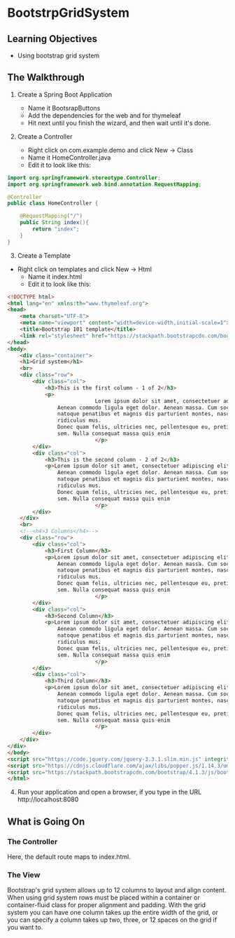 # BootstrpGridSystem
## Learning Objectives
* Using bootstrap grid system

## The Walkthrough

1. Create a Spring Boot Application
	* Name it BootsrapButtons
	* Add the dependencies for the web and for thymeleaf
	* Hit next until you finish the wizard, and then wait until it's done.

2. Create a Controller
	* Right click on com.example.demo and click New -> Class
	* Name it HomeController.java
	* Edit it to look like this:
```java
import org.springframework.stereotype.Controller;
import org.springframework.web.bind.annotation.RequestMapping;

@Controller
public class HomeController {

    @RequestMapping("/")
    public String index(){
        return "index";
    }
}
```

3. Create a Template
  * Right click on templates and click New -> Html
	* Name it index.html
	* Edit it to look like this:
```html
<!DOCTYPE html>
<html lang="en" xmlns:th="www.thymeleaf.org">
<head>
    <meta charset="UTF-8">
    <meta name="viewport" content="width=device-width,initial-scale=1">
    <title>Bootstrap 101 template</title>
    <link rel="stylesheet" href="https://stackpath.bootstrapcdn.com/bootstrap/4.1.3/css/bootstrap.min.css" integrity="sha384-MCw98/SFnGE8fJT3GXwEOngsV7Zt27NXFoaoApmYm81iuXoPkFOJwJ8ERdknLPMO" crossorigin="anonymous">
</head>
<body>
	<div class="container">
    <h1>Grid system</h1>
    <br>
    <div class="row">
        <div class="col">
            <h3>This is the first column - 1 of 2</h3>
            <p>
							Lorem ipsum dolor sit amet, consectetuer adipiscing elit.
                Aenean commodo ligula eget dolor. Aenean massa. Cum sociis
                natoque penatibus et magnis dis parturient montes, nascetur
                ridiculus mus.
                Donec quam felis, ultricies nec, pellentesque eu, pretium quis,
                sem. Nulla consequat massa quis enim
							</p>
        </div>
        <div class="col">
            <h3>This is the second column - 2 of 2</h3>
            <p>Lorem ipsum dolor sit amet, consectetuer adipiscing elit.
                Aenean commodo ligula eget dolor. Aenean massa. Cum sociis
                natoque penatibus et magnis dis parturient montes, nascetur
                ridiculus mus.
                Donec quam felis, ultricies nec, pellentesque eu, pretium quis,
                sem. Nulla consequat massa quis enim
							</p>
        </div>
    </div>
    <br>
    <!--<h4>3 Columns</h4>-->
    <div class="row">
        <div class="col">
            <h3>First Column</h3>
            <p>Lorem ipsum dolor sit amet, consectetuer adipiscing elit.
                Aenean commodo ligula eget dolor. Aenean massa. Cum sociis
                natoque penatibus et magnis dis parturient montes, nascetur
                ridiculus mus.
                Donec quam felis, ultricies nec, pellentesque eu, pretium quis,
                sem. Nulla consequat massa quis enim
							</p>
        </div>
        <div class="col">
            <h3>Second Column</h3>
            <p>Lorem ipsum dolor sit amet, consectetuer adipiscing elit.
                Aenean commodo ligula eget dolor. Aenean massa. Cum sociis
                natoque penatibus et magnis dis parturient montes, nascetur
                ridiculus mus.
                Donec quam felis, ultricies nec, pellentesque eu, pretium quis,
                sem. Nulla consequat massa quis enim
							</p>
        </div>
        <div class="col">
            <h3>Third Column</h3>
            <p>Lorem ipsum dolor sit amet, consectetuer adipiscing elit.
                Aenean commodo ligula eget dolor. Aenean massa. Cum sociis
                natoque penatibus et magnis dis parturient montes, nascetur
                ridiculus mus.
                Donec quam felis, ultricies nec, pellentesque eu, pretium quis,
                sem. Nulla consequat massa quis enim
							</p>
        </div>
    </div>
</div>
</body>
<script src="https://code.jquery.com/jquery-3.3.1.slim.min.js" integrity="sha384-q8i/X+965DzO0rT7abK41JStQIAqVgRVzpbzo5smXKp4YfRvH+8abtTE1Pi6jizo" crossorigin="anonymous"></script>
<script src="https://cdnjs.cloudflare.com/ajax/libs/popper.js/1.14.3/umd/popper.min.js" integrity="sha384-ZMP7rVo3mIykV+2+9J3UJ46jBk0WLaUAdn689aCwoqbBJiSnjAK/l8WvCWPIPm49" crossorigin="anonymous"></script>
<script src="https://stackpath.bootstrapcdn.com/bootstrap/4.1.3/js/bootstrap.min.js" integrity="sha384-ChfqqxuZUCnJSK3+MXmPNIyE6ZbWh2IMqE241rYiqJxyMiZ6OW/JmZQ5stwEULTy" crossorigin="anonymous"></script>
</html>
```

4. Run your application and open a browser, if you type in the URL http://localhost:8080

## What is Going On

### The Controller
Here, the default route maps to index.html.

### The View
Bootstrap's grid system allows up to 12 columns to layout and align content.
When using grid system rows must be placed within a container or container-fluid class for proper alignment and padding.
With the grid system you can have one column takes up the entire width of the grid, or you can specify
a column takes up two, three, or 12 spaces on the grid if you want to.

